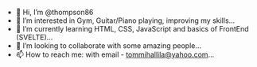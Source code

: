 - 👋 Hi, I’m @thompson86
- 👀 I’m interested in Gym, Guitar/Piano playing, improving my skills...
- 🌱 I’m currently learning HTML, CSS, JavaScript and basics of FrontEnd (SVELTE)...
- 💞️ I’m looking to collaborate with some amazing people...
- 📫 How to reach me: with email - tommihallila@yahoo.com...

<!---
thompson86/thompson86 is a ✨ special ✨ repository because its `README.md` (this file) appears on your GitHub profile.
You can click the Preview link to take a look at your changes.
--->
